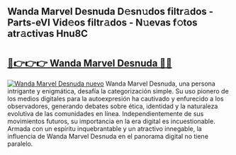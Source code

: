 ## Wanda Marvel Desnuda D𝚎sn𝚞dos filtr𝚊dos - Parts-eVI Vid𝚎os filtr𝚊dos - N𝚞evas f𝚘tos atr𝚊ctivas Hnu8C

# <h2><a href="http://mb11vd.tromn.icu/?c=Wanda+Marvel+Desnuda">🔗👉👉👉 Wanda Marvel Desnuda 🔗🔗</a></h2>

[![Wanda Marvel Desnuda nuevo](https://i.imgur.com/pEAQMta.gif)](http://mb11vd.tromn.icu/?c=Wanda+Marvel+Desnuda)
Wanda Marvel Desnuda, una persona intrigante y enigmática, desafía la categorización simple. Su uso pionero de los medios digitales para la autoexpresión ha cautivado y enfurecido a los observadores, generando debates sobre ética, identidad y la naturaleza evolutiva de las comunidades en línea. Independientemente de sus movimientos futuros, su importancia en la era digital es incuestionable. Armada con un espíritu inquebrantable y un atractivo innegable, la influencia de Wanda Marvel Desnuda en el panorama digital no tiene paralelo.
